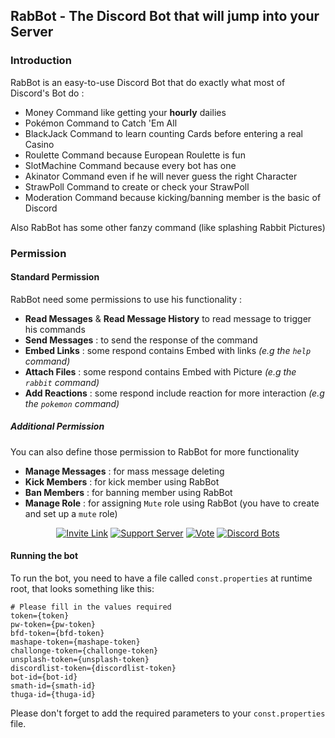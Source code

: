 ## RabBot - The Discord Bot that will jump into your Server ##

### Introduction ###

RabBot is an easy-to-use Discord Bot that do exactly what most of Discord's Bot do :
* Money Command like getting your __hourly__ dailies
* Pokémon Command to Catch 'Em All
* BlackJack Command to learn counting Cards before entering a real Casino
* Roulette Command because European Roulette is fun
* SlotMachine Command because every bot has one
* Akinator Command even if he will never guess the right Character
* StrawPoll Command to create or check your StrawPoll
* Moderation Command because kicking/banning member is the basic of Discord

Also RabBot has some other fanzy command (like splashing Rabbit Pictures)

### Permission ###

#### Standard Permission ####

RabBot need some permissions to use his functionality :
* **Read Messages** & **Read Message History** to read message to trigger his commands
* **Send Messages** : to send the response of the command
* **Embed Links** : some respond contains Embed with links *(e.g the `help` command)*
* **Attach Files** : some respond contains Embed with Picture *(e.g the `rabbit` command)*
* **Add Reactions** : some respond include reaction for more interaction *(e.g the `pokemon` command)*

##### Additional Permission #####

You can also define those permission to RabBot for more functionality
* **Manage Messages** : for mass message deleting 
* **Kick Members** : for kick member using RabBot
* **Ban Members** : for banning member using RabBot
* **Manage Role** : for assigning `Mute` role using RabBot (you have to create and set up a `mute` role)

<center>

[![Invite Link](http://image.noelshack.com/fichiers/2018/32/6/1533999452-bouton-invite-link.png)](https://discordapp.com/oauth2/authorize?client_id=441010449757110273&scope=bot&permissions=117824) [![Support Server](http://image.noelshack.com/fichiers/2018/32/6/1533999452-bouton-support-server.png)](https://discord.gg/g88Wrfa) [![Vote](http://image.noelshack.com/fichiers/2018/32/5/1533934610-bouton-vote-for-rabbot.png)](https://discordbots.org/bot/441010449757110273/vote)
[![Discord Bots](https://discordbots.org/api/widget/441010449757110273.svg)](https://discordbots.org/bot/441010449757110273)

</center>

#### Running the bot ####
To run the bot, you need to have a file called `const.properties` at runtime root, that looks something like this: 
```properties
# Please fill in the values required
token={token}
pw-token={pw-token}
bfd-token={bfd-token}
mashape-token={mashape-token}
challonge-token={challonge-token}
unsplash-token={unsplash-token}
discordlist-token={discordlist-token}
bot-id={bot-id}
smath-id={smath-id}
thuga-id={thuga-id}
```
Please don't forget to add the required parameters to your `const.properties` file.
